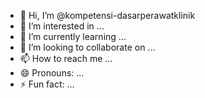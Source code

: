 - 👋 Hi, I’m @kompetensi-dasarperawatklinik
- 👀 I’m interested in ...
- 🌱 I’m currently learning ...
- 💞️ I’m looking to collaborate on ...
- 📫 How to reach me ...
- 😄 Pronouns: ...
- ⚡ Fun fact: ...

<!---
kompetensi-dasarperawatklinik/kompetensi-dasarperawatklinik is a ✨ special ✨ repository because its `README.md` (this file) appears on your GitHub profile.
You can click the Preview link to take a look at your changes.
--->
